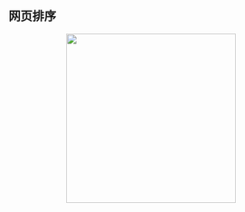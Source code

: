 ## 网页排序

<div align="center">    
    <img src="https://cdn.lichangao.com/wp-content/uploads/2019/11/检索模型与搜索排序.png" height=300px />
</div>
